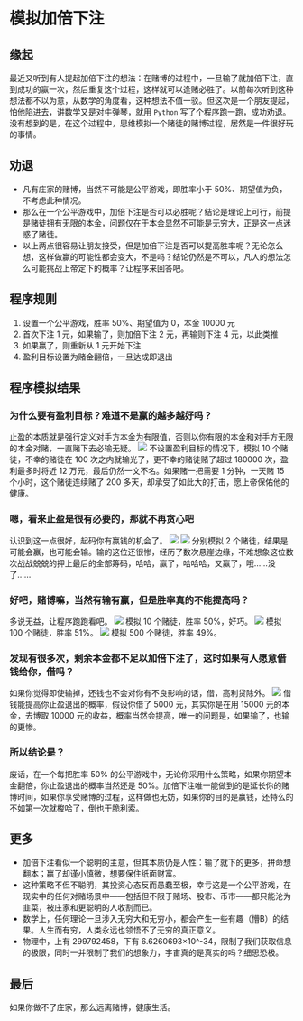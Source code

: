 # 模拟加倍下注

## 缘起
最近又听到有人提起加倍下注的想法：在赌博的过程中，一旦输了就加倍下注，直到成功的赢一次，然后重复这个过程，这样就可以逢赌必胜了。以前每次听到这种想法都不以为意，从数学的角度看，这种想法不值一驳。但这次是一个朋友提起，怕他陷进去，讲数学又是对牛弹琴，就用 `Python` 写了个程序跑一跑，成功劝退。没有想到的是，在这个过程中，思维模拟一个赌徒的赌博过程，居然是一件很好玩的事情。

## 劝退
* 凡有庄家的赌博，当然不可能是公平游戏，即胜率小于 50%、期望值为负，不考虑此种情况。
* 那么在一个公平游戏中，加倍下注是否可以必胜呢？结论是理论上可行，前提是赌徒拥有无限的本金，问题仅在于本金显然不可能是无穷大，正是这一点迷惑了赌徒。
* 以上两点很容易让朋友接受，但是加倍下注是否可以提高胜率呢？无论怎么想，这样做赢的可能性都会变大，不是吗？结论仍然是不可以，凡人的想法怎么可能挑战上帝定下的概率？让程序来回答吧。

## 程序规则
1. 设置一个公平游戏，胜率 50%、期望值为 0，本金 10000 元
2. 首次下注 1 元，如果输了，则加倍下注 2 元，再输则下注 4 元，以此类推
3. 如果赢了，则重新从 1 元开始下注
4. 盈利目标设置为赌金翻倍，一旦达成即退出

## 程序模拟结果
### 为什么要有盈利目标？难道不是赢的越多越好吗？
止盈的本质就是强行定义对手方本金为有限值，否则以你有限的本金和对手方无限的本金对赌，一直赌下去必输无疑。
![](https://github.com/iflycn/martingale/blob/master/history/a_10.png)
不设置盈利目标的情况下，模拟 10 个赌徒，不幸的赌徒在 100 次之内就输光了，更不幸的赌徒赌了超过 180000 次，盈利最多时将近 12 万元，最后仍然一文不名。如果赌一把需要 1 分钟，一天赌 15 个小时，这个赌徒连续赌了 200 多天，却承受了如此大的打击，愿上帝保佑他的健康。
### 嗯，看来止盈是很有必要的，那就不再贪心吧
认识到这一点很好，起码你有赢钱的机会了。
![](https://github.com/iflycn/martingale/blob/master/history/c_1-1.png)
![](https://github.com/iflycn/martingale/blob/master/history/c_1-2.png)
分别模拟 2 个赌徒，结果是可能会赢，也可能会输。输的这位还很惨，经历了数次悬崖边缘，不难想象这位数次战战兢兢的押上最后的全部筹码，哈哈，赢了，哈哈哈，又赢了，哦……没了……
### 好吧，赌博嘛，当然有输有赢，但是胜率真的不能提高吗？
多说无益，让程序跑跑看吧。
![](https://github.com/iflycn/martingale/blob/master/history/c_10.png)
模拟 10 个赌徒，胜率 50%，好巧。
![](https://github.com/iflycn/martingale/blob/master/history/c_100.png)
模拟 100 个赌徒，胜率 51%。
![](https://github.com/iflycn/martingale/blob/master/history/c_500.png)
模拟 500 个赌徒，胜率 49%。
### 发现有很多次，剩余本金都不足以加倍下注了，这时如果有人愿意借钱给你，借吗？
如果你觉得即使输掉，还钱也不会对你有不良影响的话，借，高利贷除外。
![](https://github.com/iflycn/martingale/blob/master/history/b_100.png)
借钱能提高你止盈退出的概率，假设你借了 5000 元，其实你是在用 15000 元的本金，去博取 10000 元的收益，概率当然会提高，唯一的问题是，如果输了，也输的更惨。
### 所以结论是？
废话，在一个每把胜率 50% 的公平游戏中，无论你采用什么策略，如果你期望本金翻倍，你止盈退出的概率当然还是 50%。加倍下注唯一能做到的是延长你的赌博时间，如果你享受赌博的过程，这样做也无妨，如果你的目的是赢钱，还特么的不如第一次就梭哈了，倒也干脆利索。

## 更多
* 加倍下注看似一个聪明的主意，但其本质仍是人性：输了就下的更多，拼命想翻本；赢了却谨小慎微，想要保住纸面财富。
* 这种策略不但不聪明，其投资心态反而愚蠢至极，幸亏这是一个公平游戏，在现实中的任何对赌场景中——包括但不限于赌场、股市、币市——都只能沦为韭菜，被庄家和更聪明的人收割而已。
* 数学上，任何理论一旦涉入无穷大和无穷小，都会产生一些有趣（懵B）的结果。人生而有穷，人类永远也领悟不了无穷的真正意义。
* 物理中，上有 299792458，下有 6.6260693×10^-34，限制了我们获取信息的极限，同时一并限制了我们的想象力，宇宙真的是真实的吗？细思恐极。

## 最后
如果你做不了庄家，那么远离赌博，健康生活。